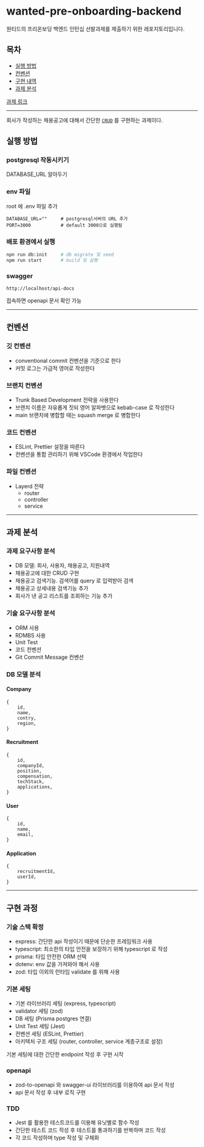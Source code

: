 # wanted-pre-onboarding-backend
원티드의 프리온보딩 백엔드 인턴십 선발과제를 제출하기 위한 레포지토리입니다.

## 목차
- [실행 방법](#실행-방법)
- [컨벤션](#컨벤션)
- [구현 내역](#구현-내역)
- [과제 분석](#과제-분석)


[과제 링크](https://bow-hair-db3.notion.site/1850bca26fda4e0ca1410df270c03409)

---
회사가 작성하는 채용공고에 대해서 간단한 [`CRUD`](https://ko.wikipedia.org/wiki/CRUD) 를 구현하는 과제이다.

## 실행 방법
### postgresql 작동시키기
DATABASE_URL 알아두기
### env 파일
root 에 .env 파일 추가
```text
DATABASE_URL=""     # postgresql서버의 URL 추가
PORT=3000           # default 3000으로 실행됨
```
### 배포 환경에서 실행
```bash
npn run db:init     # db migrate 및 seed
npm run start       # build 및 실행
```

### swagger
```
http://localhost/api-docs
```
접속하면 openapi 문서 확인 가능

---

## 컨벤션
### 깃 컨벤션
- conventional commit 컨벤션을 기준으로 한다
- 커밋 로그는 가급적 영어로 작성한다

### 브랜치 컨벤션
- Trunk Based Development 전략을 사용한다
- 브랜치 이름은 자유롭게 짓되 영어 알파벳으로 kebab-case 로 작성한다
- main 브랜치에 병합할 때는 squash merge 로 병합한다

### 코드 컨벤션
- ESLint, Prettier 설정을 따른다
- 컨벤션을 통합 관리하기 위해 VSCode 환경에서 작업한다

### 파일 컨벤션
- Layerd 전략
  - router
  - controller
  - service

---

## 과제 분석
### 과제 요구사항 분석
- DB 모델: 회사, 사용자, 채용공고, 지원내역
- 채용공고에 대한 CRUD 구현
- 채용공고 검색기능. 검색어를 query 로 입력받아 검색
- 채용공고 상세내용 검색기능 추가
- 회사가 낸 공고 리스트를 조회하는 기능 추가

### 기술 요구사항 분석
- ORM 사용
- RDMBS 사용
- Unit Test
- 코드 컨벤션
- Git Commit Message 컨벤션

### DB 모델 분석
#### Company
```object
{
    id,
    name,
    contry,
    region,
}
```
#### Recruitment
```object
{
    id,
    companyId,
    position,
    compensation,
    techStack,
    applications,
}
```
#### User
```object
{
    id,
    name,
    email,
}
```
#### Application
```object
{
    recruitmentId,
    userId,
}
```
---

## 구현 과정
### 기술 스택 확정
- express: 간단한 api 작성이기 때문에 단순한 프레임워크 사용
- typescript: 최소한의 타입 안전을 보장하기 위해 typescript 로 작성
- prisma: 타입 안전한 ORM 선택
- dotenv: env 값을 가져와야 해서 사용
- zod: 타입 이외의 런타임 validate 를 위해 사용

### 기본 세팅
- 기본 라이브러리 세팅 (express, typescript)
- validator 세팅 (zod)
- DB 세팅 (Prisma postgres 연결)
- Unit Test 세팅 (Jest)
- 컨벤션 세팅 (ESLint, Prettier)
- 아키텍처 구조 세팅 (router, controller, service 계층구조로 설정)

기본 세팅에 대한 간단한 endpoint 작성 후 구현 시작

### openapi
- zod-to-openapi 와 swagger-ui 라이브러리를 이용하여 api 문서 작성
- api 문서 작성 후 내부 로직 구현
### TDD
- Jest 를 활용한 테스트코드를 이용해 유닛별로 함수 작성
- 간단한 테스트 코드 작성 후 테스트를 통과하기를 반복하며 코드 작성
- 각 코드 작성하며 type 작성 및 구체화
